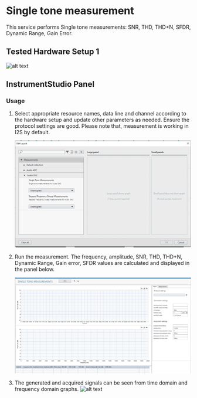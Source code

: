 # Single tone measurement
This service performs Single tone measurements: SNR, THD, THD+N, SFDR, Dynamic Range, Gain Error.

## Tested Hardware Setup 1

  ![alt text](meas-images/hardware-setup-for-CDB5381.png)


## InstrumentStudio Panel

### Usage

1. Select appropriate resource names, data line and channel according to the hardware setup and update other parameters as needed. Ensure the protocol settings are good. Please note that, measurement is working in I2S by default.

   ![alt text](meas-images/single-tone-measurement-launch.png)

2. Run the measurement. The frequency, amplitude, SNR, THD, THD+N, Dynamic Range, Gain error, SFDR values are calculated and displayed in the panel below.

   ![alt text](meas-images/single-tone-measurement-UI.png)
3. The generated and acquired signals can be seen from time domain and frequency domain graphs.
   ![alt text](meas-images/single-tone-measurement.png)